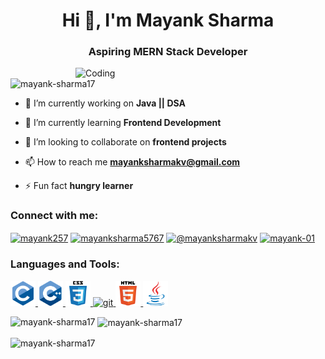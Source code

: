 <h1 align="center">Hi 👋, I'm Mayank Sharma</h1>
<h3 align="center">Aspiring MERN Stack Developer</h3>
<img align="right" alt="Coding" width="400" src="https://i.pinimg.com/originals/41/7e/be/417ebee986aec41629278b1e04cfbfe9.gif">

<p align="left"> <img src="https://komarev.com/ghpvc/?username=mayank-sharma17&label=Profile%20views&color=0e75b6&style=flat" alt="mayank-sharma17" /> </p>

- 🔭 I’m currently working on **Java || DSA**

- 🌱 I’m currently learning **Frontend Development**

- 👯 I’m looking to collaborate on **frontend projects**

- 📫 How to reach me **mayanksharmakv@gmail.com**

- ⚡ Fun fact **hungry learner**

<h3 align="left">Connect with me:</h3>
<p align="left">
<a href="https://linkedin.com/in/mayank257" target="blank"><img align="center" src="https://raw.githubusercontent.com/rahuldkjain/github-profile-readme-generator/master/src/images/icons/Social/linked-in-alt.svg" alt="mayank257" height="30" width="40" /></a>
<a href="https://instagram.com/mayanksharma5767" target="blank"><img align="center" src="https://raw.githubusercontent.com/rahuldkjain/github-profile-readme-generator/master/src/images/icons/Social/instagram.svg" alt="mayanksharma5767" height="30" width="40" /></a>
<a href="https://www.hackerrank.com/@mayanksharmakv" target="blank"><img align="center" src="https://raw.githubusercontent.com/rahuldkjain/github-profile-readme-generator/master/src/images/icons/Social/hackerrank.svg" alt="@mayanksharmakv" height="30" width="40" /></a>
<a href="https://www.leetcode.com/mayank-01" target="blank"><img align="center" src="https://raw.githubusercontent.com/rahuldkjain/github-profile-readme-generator/master/src/images/icons/Social/leet-code.svg" alt="mayank-01" height="30" width="40" /></a>
</p>

<h3 align="left">Languages and Tools:</h3>
<p align="left"> <a href="https://www.cprogramming.com/" target="_blank" rel="noreferrer"> <img src="https://raw.githubusercontent.com/devicons/devicon/master/icons/c/c-original.svg" alt="c" width="40" height="40"/> </a> <a href="https://www.w3schools.com/cpp/" target="_blank" rel="noreferrer"> <img src="https://raw.githubusercontent.com/devicons/devicon/master/icons/cplusplus/cplusplus-original.svg" alt="cplusplus" width="40" height="40"/> </a> <a href="https://www.w3schools.com/css/" target="_blank" rel="noreferrer"> <img src="https://raw.githubusercontent.com/devicons/devicon/master/icons/css3/css3-original-wordmark.svg" alt="css3" width="40" height="40"/> </a> <a href="https://git-scm.com/" target="_blank" rel="noreferrer"> <img src="https://www.vectorlogo.zone/logos/git-scm/git-scm-icon.svg" alt="git" width="40" height="40"/> </a> <a href="https://www.w3.org/html/" target="_blank" rel="noreferrer"> <img src="https://raw.githubusercontent.com/devicons/devicon/master/icons/html5/html5-original-wordmark.svg" alt="html5" width="40" height="40"/> </a> <a href="https://www.java.com" target="_blank" rel="noreferrer"> <img src="https://raw.githubusercontent.com/devicons/devicon/master/icons/java/java-original.svg" alt="java" width="40" height="40"/> </a> </p>

<p><img align="left" src="https://github-readme-stats.vercel.app/api/top-langs?username=mayank-sharma17&show_icons=true&locale=en&layout=compact" alt="mayank-sharma17" /></p>

<p>&nbsp;<img align="center" src="https://github-readme-stats.vercel.app/api?username=mayank-sharma17&show_icons=true&locale=en" alt="mayank-sharma17" /></p>

<p><img align="center" src="https://github-readme-streak-stats.herokuapp.com/?user=mayank-sharma17&" alt="mayank-sharma17" /></p>
